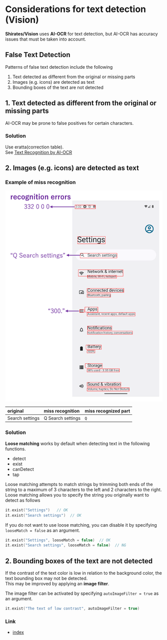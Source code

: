 # Considerations for text detection (Vision)

**Shirates/Vision** uses **AI-OCR** for text detection, but AI-OCR has accuracy issues that must be taken into account.

## False Text Detection

Patterns of false text detection include the following

1. Text detected as different from the original or missing parts
2. Images (e.g. icons) are detected as text
3. Bounding boxes of the text are not detected

## 1. Text detected as different from the original or missing parts

AI-OCR may be prone to false positives for certain characters.

### Solution

Use eratta(correction table).<br>
See [Text Recognition by AI-OCR](../../text_and_image_recognition/text_recognition_by_ai_ocr.md)

## 2. Images (e.g. icons) are detected as text

### Example of miss recognition

![](../../text_and_image_recognition/_images/text_recognition_errors.png)

| original        | miss recognition  | miss recognized part |
|:----------------|:------------------|:---------------------|
| Search settings | Q Search settings | `Q`                  |

### Solution

**Loose matching** works by default when detecting text in the following functions.

- detect
- exist
- canDetect
- tap

Loose matching attempts to match strings by trimming both ends of the string to a maximum of 3 characters to the left
and 2 characters to the right.
Loose matching allows you to specify the string you originally want to detect as follows

```kotlin
it.exist("Settings")   // OK
it.exist("Search settings")  // OK
```

If you do not want to use loose matching, you can disable it by specifying `looseMatch = false` as an argument.

```kotlin
it.exist("Settings", looseMatch = false)  // OK
it.exist("Search settings", looseMatch = false)  // NG
```

## 2. Bounding boxes of the text are not detected

If the contrast of the text color is low in relation to the background color, the text bounding box may not be
detected. <br>
This may be improved by applying an **image filter**.

The image filter can be activated by specifying `autoImageFilter = true` as an argument.

```kotlin
it.exist("The text of low contrast", autoImageFilter = true)
```

### Link

- [index](../../../../index.md)
